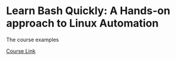 # Learn Bash Quickly: A Hands-on approach to Linux Automation

The course examples

[Course Link](https://www.udemy.com/course/learn-bash-quickly/)
